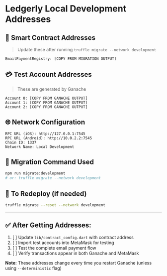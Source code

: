 # Ledgerly Local Development Addresses

## 🔗 Smart Contract Addresses
> Update these after running `truffle migrate --network development`

```
EmailPaymentRegistry: [COPY FROM MIGRATION OUTPUT]
```

## 💳 Test Account Addresses  
> These are generated by Ganache

```
Account 0: [COPY FROM GANACHE OUTPUT]
Account 1: [COPY FROM GANACHE OUTPUT]  
Account 2: [COPY FROM GANACHE OUTPUT]
```

## 🌐 Network Configuration

```
RPC URL (iOS): http://127.0.0.1:7545
RPC URL (Android): http://10.0.2.2:7545
Chain ID: 1337
Network Name: Local Development
```

## 📝 Migration Command Used

```bash
npm run migrate:development
# or: truffle migrate --network development
```

## 🔄 To Redeploy (if needed)

```bash
truffle migrate --reset --network development
```

---

## ✅ After Getting Addresses:

1. [ ] Update `lib/contract_config.dart` with contract address
2. [ ] Import test accounts into MetaMask for testing
3. [ ] Test the complete email payment flow
4. [ ] Verify transactions appear in both Ganache and MetaMask

**Note:** These addresses change every time you restart Ganache (unless using `--deterministic` flag)
